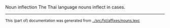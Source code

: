 Noun inflection
The Thai language nouns inflect in cases.



* * *
<small>This (part of) documentation was generated from [../src/fst/affixes/nouns.lexc](http://github.com/giellalt/lang-tha/blob/main/../src/fst/affixes/nouns.lexc)</small>